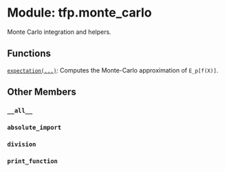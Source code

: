 <div itemscope itemtype="http://developers.google.com/ReferenceObject">
<meta itemprop="name" content="tfp.monte_carlo" />
<meta itemprop="path" content="Stable" />
<meta itemprop="property" content="__all__"/>
<meta itemprop="property" content="absolute_import"/>
<meta itemprop="property" content="division"/>
<meta itemprop="property" content="print_function"/>
</div>

# Module: tfp.monte_carlo

Monte Carlo integration and helpers.

## Functions

[`expectation(...)`](../tfp/monte_carlo/expectation.md): Computes the Monte-Carlo approximation of `E_p[f(X)]`.

## Other Members

<h3 id="__all__"><code>__all__</code></h3>

<h3 id="absolute_import"><code>absolute_import</code></h3>

<h3 id="division"><code>division</code></h3>

<h3 id="print_function"><code>print_function</code></h3>

